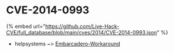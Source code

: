 # CVE-2014-0993
{% embed url="https://github.com/Live-Hack-CVE/full_database/blob/main/cves/2014/CVE-2014-0993.json" %}

* helpsystems ~> [Embarcadero-Workaround](https://www.alice-snow.ru/2014/database/cve-2014-0993/embarcadero-workaround-helpsystems)